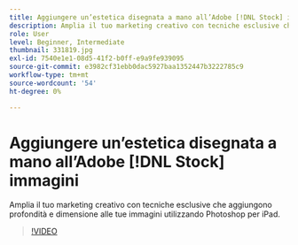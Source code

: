 ```yaml
---
title: Aggiungere un’estetica disegnata a mano all’Adobe [!DNL Stock] immagini
description: Amplia il tuo marketing creativo con tecniche esclusive che aggiungono profondità e dimensione alle tue immagini utilizzando Photoshop per iPad
role: User
level: Beginner, Intermediate
thumbnail: 331819.jpg
exl-id: 7540e1e1-08d5-41f2-b0ff-e9a9fe939095
source-git-commit: e3982cf31ebb0dac5927baa1352447b3222785c9
workflow-type: tm+mt
source-wordcount: '54'
ht-degree: 0%

---
```


# Aggiungere un’estetica disegnata a mano all’Adobe [!DNL Stock] immagini

Amplia il tuo marketing creativo con tecniche esclusive che aggiungono profondità e dimensione alle tue immagini utilizzando Photoshop per iPad.

>[!VIDEO](https://video.tv.adobe.com/v/331819?hidetitle=true)
